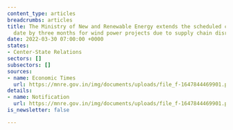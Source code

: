 ```yaml
---
content_type: articles
breadcrumbs: articles
title: The Ministry of New and Renewable Energy extends the scheduled commissioning
  date by three months for wind power projects due to supply chain disruptions.
date: 2022-03-30 07:00:00 +0000
states:
- Center-State Relations
sectors: []
subsectors: []
sources:
- name: Economic Times
  url: https://mnre.gov.in/img/documents/uploads/file_f-1647844469901.pdf
details:
- name: Notification
  url: https://mnre.gov.in/img/documents/uploads/file_f-1647844469901.pdf
is_newsletter: false

---
```

